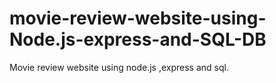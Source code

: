 # movie-review-website-using-Node.js-express-and-SQL-DB
Movie review website using node.js ,express and sql.
